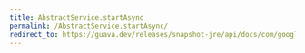 ```yaml
---
title: AbstractService.startAsync
permalink: /AbstractService.startAsync/
redirect_to: https://guava.dev/releases/snapshot-jre/api/docs/com/google/common/util/concurrent/AbstractService.html#startAsync--
---
```

